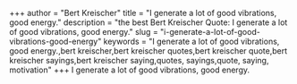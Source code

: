 +++
author = "Bert Kreischer"
title = "I generate a lot of good vibrations, good energy."
description = "the best Bert Kreischer Quote: I generate a lot of good vibrations, good energy."
slug = "i-generate-a-lot-of-good-vibrations-good-energy"
keywords = "I generate a lot of good vibrations, good energy.,bert kreischer,bert kreischer quotes,bert kreischer quote,bert kreischer sayings,bert kreischer saying,quotes, sayings,quote, saying, motivation"
+++
I generate a lot of good vibrations, good energy.
